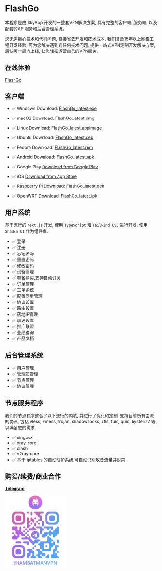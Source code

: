 # FlashGo

本程序是由 SkyApp 开发的一整套VPN解决方案, 具有完整的客户端, 服务端, 以及配套的API服务和后台管理系统。

您无需担心技术和代码问题, 直接省去开发和技术成本, 我们具备15年以上网络工程开发经验, 可为您解决遇到的任何技术问题, 提供一站式VPN定制开发解决方案, 最快可一周内上线, 让您轻松运营自己的VPN服务.

## 在线体验

[FlashGo](https://flashgo.net)

## 客户端

- ✅ Windows
  Download: [FlashGo_latest.exe](https://pkgs.flashgo.net/client/FlashGo_latest.exe)

- ✅ macOS
  Download: [FlashGo_latest.dmg](https://pkgs.flashgo.net/client/FlashGo_latest.dmg)

- ✅ Linux
  Download: [FlashGo_latest.appimage](https://pkgs.flashgo.net/client/FlashGo_latest.appimage)

- ✅ Ubuntu
  Download: [FlashGo_latest.deb](https://pkgs.flashgo.net/client/FlashGo_latest.deb)

- ✅ Fedora
  Download: [FlashGo_latest.rpm](https://pkgs.flashgo.net/client/FlashGo_latest.rpm)

- ✅ Android
  Download: [FlashGo_latest.apk](https://pkgs.flashgo.net/client/FlashGo_latest.apk)

- ✅ Google Play
  [Download from Google Play](https://play.google.com/store/apps/details?id=app.flashgo.net)

- ✅ iOS
  [Download from App Store](https://apps.apple.com/us/app/flashgo/id1581440137000)

- ✅ Raspberry Pi
  Download: [FlashGo_latest.deb](https://pkgs.flashgo.net/client/FlashGo_latest.deb)

- ✅ OpenWRT
  Download: [FlashGo_latest.ipk](https://pkgs.flashgo.net/client/FlashGo_latest.ipk)

## 用户系统

基于流行的 `Next.js` 开发, 使用 `TypeScript` 和 `Tailwind CSS` 进行开发, 使用 `Shadcn UI` 作为组件库.

- ✅ 登录
- ✅ 注册
- ✅ 忘记密码
- ✅ 重置密码
- ✅ 修改密码
- ✅ 设备管理
- ✅ 套餐购买,支持自动订阅
- ✅ 订单管理
- ✅ 工单系统
- ✅ 配置同步管理
- ✅ 协议设置
- ✅ 路由设置
- ✅ 落地IP管理
- ✅ 加速设置
- ✅ 推广联盟
- ✅ 业绩查询
- ✅ 产品文档

## 后台管理系统

- ✅ 用户管理
- ✅ 管理员管理
- ✅ 节点管理
- ✅ 协议管理

## 节点服务程序

我们的节点程序整合了以下流行的内核, 并进行了优化和定制, 支持目前所有主流的协议, 包括 vless, vmess, trojan, shadowsocks, xtls, tuic, quic, hysteria2 等, 以满足您的需求.

- ✅ singbox
- ✅ xray-core
- ✅ clash
- ✅ v2ray-core
- ✅ 基于 iptables 的自动防护系统,可自动识别攻击流量并封禁

## 购买/续费/商业合作

**[Telegram](https://t.me/iambatmanvpn)**

<img src="./Telegram.png" width="200" alt="Telegram QR Code">
